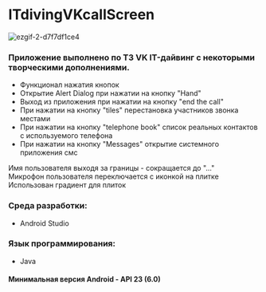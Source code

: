 # ITdivingVKcallScreen  
![ezgif-2-d7f7df1ce4](https://user-images.githubusercontent.com/45320521/221657653-c49f6cdf-0ec2-4ee9-a100-f5a7e383c086.gif)  
### Приложение выполнено по ТЗ VK IT-дайвинг с некоторыми творческими дополнениями.  
- Функционал нажатия кнопок
- Открытие Alert Dialog при нажатии на кнопку "Hand"
- Выход из приложения при нажатии на кнопку "end the call"
- При нажатии на кнопку "tiles" перестановка участников звонка местами
- При нажатии на кнопку "telephone book" список реальных контактов с используемого телефона
- При нажатии на кнопку "Messages" открытие системного приложения смс

Имя пользователя выходя за границы - сокращается до "..."  
Микрофон пользователя переключается с иконкой на плитке
Использован градиент для плиток

### Среда разработки:
- Android Studio

### Язык программирования:
- Java

#### Минимальная версия Android - API 23 (6.0)
